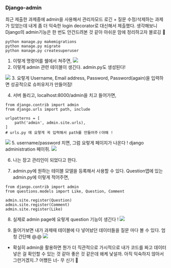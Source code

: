 ### Django-admin
최근 제출한 과제중에 admin을 사용해서 관리자모드 로긴 + 질문 수정/삭제하는 과제가 있었는데 내게 좀 더 익숙한 login decorator로 대신해서 제출했다. 
생각해보니 Django의 admin기능은 한 번도 안건드려본 것 같아 아쉬운 맘에 정리하고자 블로깅 🥕

```
python manage.py makemigrations
python manage.py migrate
python manage.py createsuperuser
```
1. 이렇게 명령어를 쉘에서 쳐주면,
![](https://images.velog.io/images/majaeh43/post/989aecea-2170-4e7c-9ee9-89c41a615968/%EC%8A%A4%ED%81%AC%EB%A6%B0%EC%83%B7%202021-10-27%20%EC%98%A4%ED%9B%84%203.03.04.png)
2. 이렇게 admin 관련 테이블이 생긴다. admin.py도 생성된다!

![](https://images.velog.io/images/majaeh43/post/fcccc413-4085-463a-ade9-2df630400dcf/%EC%8A%A4%ED%81%AC%EB%A6%B0%EC%83%B7%202021-10-27%20%EC%98%A4%ED%9B%84%203.04.35.png)
3. 요렇게 Username, Email address, Password, Password(again)을 입력하면 성공적으로 슈퍼유저가 만들어짐!

4. 서버 돌리고, localhost:8000/admin을 치고 들어가면,
```
from django.contrib import admin
from django.urls import path, include

urlpatterns = [
    path('admin', admin.site.urls),
]
# urls.py 에 요렇게 꼭 입력해서 path를 만들어주ㅓ야해 !
```
![](https://images.velog.io/images/majaeh43/post/1c9731d8-8073-4551-a17e-38a9d4319679/%EC%8A%A4%ED%81%AC%EB%A6%B0%EC%83%B7%202021-10-27%20%EC%98%A4%ED%9B%84%203.12.10.png)
5. username/password 치면, 그럼 요렇게 페이지가 나온다 ! django administration 페이쥐.
![](https://images.velog.io/images/majaeh43/post/3439c533-a4de-4608-aca8-ddf265f41519/%EC%8A%A4%ED%81%AC%EB%A6%B0%EC%83%B7%202021-10-27%20%EC%98%A4%ED%9B%84%203.24.53.png)

6. 나는 장고 관리인이 되었다고 한다.

7. admin.py에 원하는 테이블 모델을 등록해서 사용할 수 있다. Question앱에 있는 admin.py에 이렇게 적어주면,
```
from django.contrib import admin
from questions.models import Like, Question, Comment

admin.site.register(Question)
admin.site.register(Comment)
admin.site.register(Like)
```
8. 실제로 admin page에 요렇게 question 기능이 생긴다 !
![](https://images.velog.io/images/majaeh43/post/beb96aad-609c-40bc-b90a-871a04d5a336/%EC%8A%A4%ED%81%AC%EB%A6%B0%EC%83%B7%202021-10-27%20%EC%98%A4%ED%9B%84%203.36.59.png)

9. 들어가보면 내가 과제때 테이블에 다 넣어놨던 데이터들을 질문 마다 볼 수 있다. 엄청 간단해 @.@
![](https://images.velog.io/images/majaeh43/post/03c1d54f-da86-423e-ac61-84740dd99331/%EC%8A%A4%ED%81%AC%EB%A6%B0%EC%83%B7%202021-10-27%20%EC%98%A4%ED%9B%84%203.38.12.png)

* 확실히 admin을 활용하면 뭔가 더 직관적으로 가시적으로 내가 코드를 짜고 데이터 넣은 걸 확인할 수 있는 것 같아 좋은 것 같은데 왜케 낯설까. 아직 익숙하지 않아서 그런거겠지..? 어쨌든 너- 무 신기 🥦



